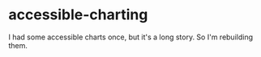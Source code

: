 # accessible-charting
I had some accessible charts once, but it's a long story. So I'm rebuilding them.
